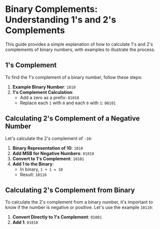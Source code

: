 # Binary Complements: Understanding 1's and 2's Complements

This guide provides a simple explanation of how to calculate 1's and 2's complements of binary numbers, with examples to illustrate the process.

## 1's Complement

To find the 1's complement of a binary number, follow these steps:

1. **Example Binary Number**: `1010`
2. **1's Complement Calculation**:
   - Add a zero as a prefix: `01010`
   - Replace each `1` with `0` and each `0` with `1`: `00101`

## Calculating 2's Complement of a Negative Number

Let's calculate the 2's complement of `-10`:

1. **Binary Representation of 10**: `1010`
2. **Add MSB for Negative Numbers**: `01010`
3. **Convert to 1's Complement**: `10101`
4. **Add 1 to the Binary**:
   - In binary, `1 + 1 = 10`
   - Result: `10110`

## Calculating 2's Complement from Binary

To calculate the 2's complement from a binary number, it's important to know if the number is negative or positive. Let's use the example `10110`:

1. **Convert Directly to 1's Complement**: `01001`
2. **Add 1**: `01010`



